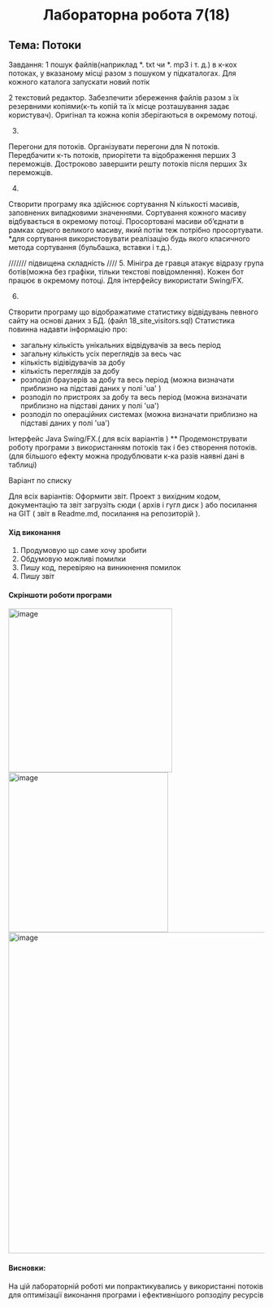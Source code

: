 <h1 align = "center">Лабораторна робота 7(18)</h1>
<h2>Тема: Потоки</h2>
<div>
Завдання:
1
пошук файлів(наприклад *. txt чи *. mp3 і т. д.) в к-кох потоках, у вказаному місці разом з пошуком у підкаталогах. Для кожного каталога запускати новий потік

2
текстовий редактор. Забезпечити збереження файлів разом з їх резервними копіями(к-ть копій та їх місце розташування задає користувач). Оригінал та кожна копія зберігаються в окремому потоці.

3.
Перегони для потоків. Організувати перегони для N потоків. Передбачити к-ть потоків, приорітети та відображення перших 3 переможців. Достроково завершити решту потоків після перших 3х переможців.

4.
Створити програму яка здійснює сортування N кількості масивів, заповнених випадковими значеннями. Сортування кожного масиву відбувається в окремому потоці.
Просортовані масиви об’єднати в рамках одного великого масиву, який потім теж потрібно просортувати.
*для сортування використовувати реалізацію будь якого класичного метода сортування (бульбашка, вставки і т.д.).

/////// підвищена складність ////
5.
Мінігра де гравця атакує відразу група ботів(можна без графіки, тільки текстові повідомлення). Кожен бот працює в окремому потоці. Для інтерфейсу використати Swing/FX.

6.
Створити програму що відображатиме статистику відвідувань певного сайту на основі даних з БД. (файл 18_site_visitors.sql)
Статистика повинна надавти інформацію про:
- загальну кількість унікальних відвідувачів за весь період
- загальну кількість усіх переглядів за весь час
- кількість відівідувачів за добу
- кількість переглядів за добу
- розподіл браузерів за добу та весь період (можна визначати приблизно на підставі даних у полі 'ua' )
- розподіл по пристроях за добу та весь період (можна визначати приблизно на підставі даних у полі 'ua')
- розподіл по операційних системах (можна визначати приблизно на підставі даних у полі 'ua')



Інтерфейс Java Swing/FX.( для всіх варіантів )
** Продемонструвати роботу програми з використанням потоків так і без створення потоків. (для більшого ефекту можна продублювати к-ка разів наявні дані в таблиці)


Варіант по списку

Для всіх варіантів:
Оформити звіт.
Проект з вихідним кодом, документацію та звіт загрузіть сюди ( архів і гугл диск ) або посилання на GIT ( звіт в Readme.md, посилання на репозиторій ).
</div>
<div>
  <h4>Хід виконання</h4>
  <ol>
    <li>Продумовую що саме хочу зробити</li>
    <li>Обдумовую можливі помилки</li>
    <li>Пишу код, перевіряю на виникнення помилок</li>
    <li>Пишу звіт</li>
  </ol>
  <div>
    <h4>Скріншоти роботи програми</h4>
    <div>
<img width="322" alt="image" src="https://github.com/maksympalchei/lab7/assets/148455517/e723844f-140d-4d6b-a71e-97c6dcec9d40">
<img width="314" alt="image" src="https://github.com/maksympalchei/lab7/assets/148455517/0892b64b-0526-4290-8f74-35fb1e3927da">
<img width="631" alt="image" src="https://github.com/maksympalchei/lab7/assets/148455517/57b32a7e-a219-439f-9449-ae659717c4d8">
    </div>
  </div>
</div>
<div>
  <h4>Висновки:</h4>
  На  цій лабораторній роботі ми попрактикувались у використанні потоків для оптимізації виконання програми і ефективнішого ропзоділу ресурсів
</div>
